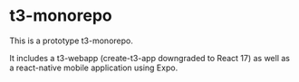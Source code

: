 # t3-monorepo

This is a prototype t3-monorepo.

It includes a t3-webapp (create-t3-app downgraded to React 17) as well as a react-native mobile application using Expo.